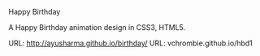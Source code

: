 Happy Birthday

A Happy Birthday animation design in CSS3, HTML5.


URL: http://ayusharma.github.io/birthday/
URL: vchrombie.github.io/hbd1
